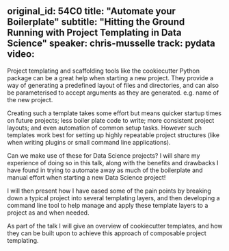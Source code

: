 original_id: 54C0
title: "Automate your Boilerplate"
subtitle: "Hitting the Ground Running with Project Templating in Data Science"
speaker: chris-musselle
track: pydata
video:
---
Project templating and scaffolding tools like the cookiecutter Python package can be a great help when starting a new project. They provide a way of generating a predefined layout of files and directories, and can also be parameterised to accept arguments as they are generated. e.g. name of the new project.

Creating such a template takes some effort but means quicker startup times on future projects; less boiler plate code to write; more consistent project layouts; and even automation of common setup tasks. However such templates work best for setting up highly repeatable project structures (like when writing plugins or small command line applications). 

Can we make use of these for Data Science projects? I will share my experience of doing so in this talk, along with the benefits and drawbacks I have found in trying to automate away as much of the boilerplate and manual effort when starting a new Data Science project! 

I will then present how I have eased some of the pain points by breaking down a typical project into several templating layers, and then developing a command line tool to help manage and apply these template layers to a project as and when needed. 

As part of the talk I will give an overview of cookiecutter templates, and how they can be built upon to achieve this approach of composable project templating.